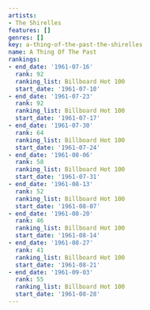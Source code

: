 ```yaml
---
artists:
- The Shirelles
features: []
genres: []
key: a-thing-of-the-past-the-shirelles
name: A Thing Of The Past
rankings:
- end_date: '1961-07-16'
  rank: 92
  ranking_list: Billboard Hot 100
  start_date: '1961-07-10'
- end_date: '1961-07-23'
  rank: 92
  ranking_list: Billboard Hot 100
  start_date: '1961-07-17'
- end_date: '1961-07-30'
  rank: 64
  ranking_list: Billboard Hot 100
  start_date: '1961-07-24'
- end_date: '1961-08-06'
  rank: 58
  ranking_list: Billboard Hot 100
  start_date: '1961-07-31'
- end_date: '1961-08-13'
  rank: 52
  ranking_list: Billboard Hot 100
  start_date: '1961-08-07'
- end_date: '1961-08-20'
  rank: 46
  ranking_list: Billboard Hot 100
  start_date: '1961-08-14'
- end_date: '1961-08-27'
  rank: 41
  ranking_list: Billboard Hot 100
  start_date: '1961-08-21'
- end_date: '1961-09-03'
  rank: 55
  ranking_list: Billboard Hot 100
  start_date: '1961-08-28'
---
```


